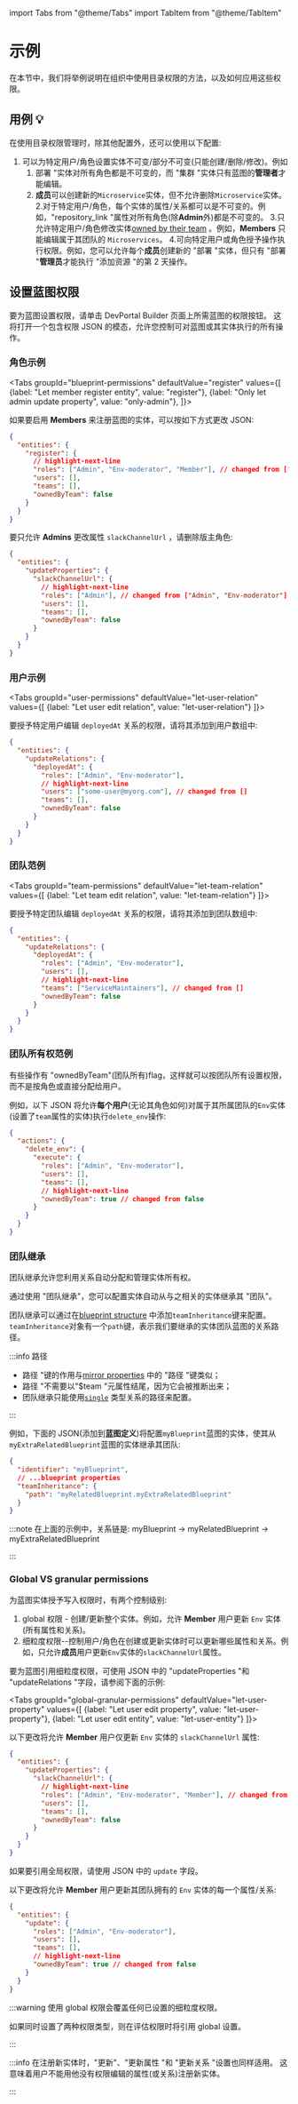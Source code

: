 import Tabs from "@theme/Tabs"
import TabItem from "@theme/TabItem"

# 示例

在本节中，我们将举例说明在组织中使用目录权限的方法，以及如何应用这些权限。

## 用例 💡

在使用目录权限管理时，除其他配置外，还可以使用以下配置: 

1. 可以为特定用户/角色设置实体不可变/部分不可变(只能创建/删除/修改)。例如
    1. 部署 "实体对所有角色都是不可变的，而 "集群 "实体只有蓝图的**管理者**才能编辑。
    2. **成员**可以创建新的`Microservice`实体，但不允许删除`Microservice`实体。
2.对于特定用户/角色，每个实体的属性/关系都可以是不可变的。例如，"repository_link "属性对所有角色(除**Admin**外)都是不可变的。
3.只允许特定用户/角色修改实体[owned by their team](#setting-permissions-by-team-ownership) 。例如，**Members** 只能编辑属于其团队的 `Microservices`。
4.可向特定用户或角色授予操作执行权限。例如，您可以允许每个**成员**创建新的 "部署 "实体，但只有 "部署 "**管理员**才能执行 "添加资源 "的第 2 天操作。

## 设置蓝图权限

要为蓝图设置权限，请单击 DevPortal Builder 页面上所需蓝图的权限按钮。 这将打开一个包含权限 JSON 的模态，允许您控制可对蓝图或其实体执行的所有操作。

### 角色示例

<Tabs groupId="blueprint-permissions" defaultValue="register" values={[
{label: "Let member register entity", value: "register"},
{label: "Only let admin update property", value: "only-admin"},
]}>

<TabItem value="register">

如果要启用 **Members** 来注册蓝图的实体，可以按如下方式更改 JSON: 

```json showLineNumbers
{
  "entities": {
    "register": {
      // highlight-next-line
      "roles": ["Admin", "Env-moderator", "Member"], // changed from ["Admin", "Env-moderator"]
      "users": [],
      "teams": [],
      "ownedByTeam": false
    }
  }
}
```

</TabItem>

<TabItem value="only-admin">

要只允许 **Admins** 更改属性 `slackChannelUrl` ，请删除版主角色: 

```json showLineNumbers
{
  "entities": {
    "updateProperties": {
      "slackChannelUrl": {
        // highlight-next-line
        "roles": ["Admin"], // changed from ["Admin", "Env-moderator"]
        "users": [],
        "teams": [],
        "ownedByTeam": false
      }
    }
  }
}
```

</TabItem>

</Tabs>

### 用户示例

<Tabs groupId="user-permissions" defaultValue="let-user-relation" values={[
{label: "Let user edit relation", value: "let-user-relation"}
]}>

<TabItem value="let-user-relation">

要授予特定用户编辑 `deployedAt` 关系的权限，请将其添加到用户数组中: 

```json showLineNumbers
{
  "entities": {
    "updateRelations": {
      "deployedAt": {
        "roles": ["Admin", "Env-moderator"],
        // highlight-next-line
        "users": ["some-user@myorg.com"], // changed from []
        "teams": [],
        "ownedByTeam": false
      }
    }
  }
}
```

</TabItem>

</Tabs>

### 团队范例

<Tabs groupId="team-permissions" defaultValue="let-team-relation" values={[
{label: "Let team edit relation", value: "let-team-relation"}
]}>

<TabItem value="let-team-relation">

要授予特定团队编辑 `deployedAt` 关系的权限，请将其添加到团队数组中: 

```json showLineNumbers
{
  "entities": {
    "updateRelations": {
      "deployedAt": {
        "roles": ["Admin", "Env-moderator"],
        "users": [],
        // highlight-next-line
        "teams": ["ServiceMaintainers"], // changed from []
        "ownedByTeam": false
      }
    }
  }
}
```

</TabItem>

</Tabs>

### 团队所有权范例

有些操作有 "ownedByTeam"(团队所有)flag，这样就可以按团队所有设置权限，而不是按角色或直接分配给用户。

例如，以下 JSON 将允许**每个用户**(无论其角色如何)对属于其所属团队的`Env`实体(设置了`team`属性的实体)执行`delete_env`操作: 

```json showLineNumbers
{
  "actions": {
    "delete_env": {
      "execute": {
        "roles": ["Admin", "Env-moderator"],
        "users": [],
        "teams": [],
        // highlight-next-line
        "ownedByTeam": true // changed from false
      }
    }
  }
}
```

### 团队继承

团队继承允许您利用关系自动分配和管理实体所有权。

通过使用 "团队继承"，您可以配置实体自动从与之相关的实体继承其 "团队"。

团队继承可以通过在[blueprint structure](../define-your-data-model/relate-blueprints/relate-blueprints.md#structure-table) 中添加`teamInheritance`键来配置。`teamInheritance`对象有一个`path`键，表示我们要继承的实体团队蓝图的关系路径。

:::info  路径

* 路径 "键的作用与[mirror properties](../define-your-data-model/setup-blueprint/properties/mirror-property/mirror-property.md#api-definition) 中的 "路径 "键类似；
* 路径 "不需要以"$team "元属性结尾，因为它会被推断出来；
* 团队继承只能使用[`single`](../define-your-data-model/relate-blueprints/relate-blueprints.md#single-relation-structure) 类型关系的路径来配置。

:::

例如，下面的 JSON(添加到**蓝图定义**)将配置`myBlueprint`蓝图的实体，使其从`myExtraRelatedBlueprint`蓝图的实体继承其团队: 

```json showLineNumbers
{
  "identifier": "myBlueprint",
  // ...blueprint properties
  "teamInheritance": {
    "path": "myRelatedBlueprint.myExtraRelatedBlueprint"
  }
}
```

:::note 在上面的示例中，关系链是: myBlueprint -> myRelatedBlueprint -> myExtraRelatedBlueprint

:::

### Global VS granular permissions

为蓝图实体授予写入权限时，有两个控制级别: 

1. global 权限 - 创建/更新整个实体。例如，允许 **Member** 用户更新 `Env` 实体(所有属性和关系)。
2. 细粒度权限--控制用户/角色在创建或更新实体时可以更新哪些属性和关系。例如，只允许**成员**用户更新`Env`实体的`slackChannelUrl`属性。

要为蓝图引用细粒度权限，可使用 JSON 中的 "updateProperties "和 "updateRelations "字段，请参阅下面的示例: 

<Tabs groupId="global-granular-permissions" defaultValue="let-user-property" values={[
{label: "Let user edit property", value: "let-user-property"},
{label: "Let user edit entity", value: "let-user-entity"}
]}>

<TabItem value="let-user-property">

以下更改将允许 **Member** 用户仅更新 `Env` 实体的 `slackChannelUrl` 属性: 

```json showLineNumbers
{
  "entities": {
    "updateProperties": {
      "slackChannelUrl": {
        // highlight-next-line
        "roles": ["Admin", "Env-moderator", "Member"], // changed from ["Admin", "Env-moderator"]
        "users": [],
        "teams": [],
        "ownedByTeam": false
      }
    }
  }
}
```

</TabItem>

<TabItem value="let-user-entity">

如果要引用全局权限，请使用 JSON 中的 `update` 字段。

以下更改将允许 **Member** 用户更新其团队拥有的 `Env` 实体的每一个属性/关系: 

```json showLineNumbers
{
  "entities": {
    "update": {
      "roles": ["Admin", "Env-moderator"],
      "users": [],
      "teams": [],
      // highlight-next-line
      "ownedByTeam": true // changed from false
    }
  }
}
```

</TabItem>

</Tabs>

:::warning 使用 global 权限会覆盖任何已设置的细粒度权限。

如果同时设置了两种权限类型，则在评估权限时将引用 global 设置。

:::

:::info 在注册新实体时，"更新"、"更新属性 "和 "更新关系 "设置也同样适用。 这意味着用户不能用他没有权限编辑的属性(或关系)注册新实体。

:::